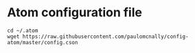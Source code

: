 # Atom configuration file

    cd ~/.atom
    wget https://raw.githubusercontent.com/paulomcnally/config-atom/master/config.cson
